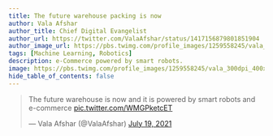 ```yaml
---
title: The future warehouse packing is now
author: Vala Afshar
author_title: Chief Digital Evangelist 
author_url: https://twitter.com/ValaAfshar/status/1417156879801851904
author_image_url: https://pbs.twimg.com/profile_images/1259558245/vala_300dpi_400x400.jpg
tags: [Machine Learning, Robotics]
description: e-Commerce powered by smart robots.
image: https://pbs.twimg.com/profile_images/1259558245/vala_300dpi_400x400.jpg
hide_table_of_contents: false
---
```

<blockquote class="twitter-tweet"><p lang="en" dir="ltr">The future warehouse is now and it is powered by smart robots and e-commerce <a href="https://t.co/WMGPketcET">pic.twitter.com/WMGPketcET</a></p>&mdash; Vala Afshar (@ValaAfshar) <a href="https://twitter.com/ValaAfshar/status/1417156879801851904?ref_src=twsrc%5Etfw">July 19, 2021</a></blockquote> <script async src="https://platform.twitter.com/widgets.js" charset="utf-8"></script>
